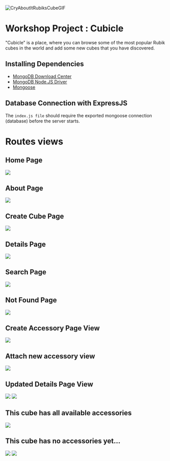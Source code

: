  ![CryAboutItRubiksCubeGIF](https://user-images.githubusercontent.com/106737347/215473675-dc45e64a-b079-472f-8956-53a64e28a4ea.gif)
# Workshop Project : Cubicle  

"Cubicle" is a place, where you can browse some of the most popular Rubik cubes in the world and add some new cubes that you have discovered. 
## Installing Dependencies 
 - [MongoDB Download Center](https://www.mongodb.com/download-center)
 - [MongoDB Node.JS Driver](https://www.npmjs.com/package/mongodb)
 - [Mongoose](https://www.npmjs.com/package/mongoose)

## Database Connection with ExpressJS

The `index.js file` should require the exported mongoose connection (database) before the server starts. 

# Routes views

## Home Page
![](/1.jpg)

## About Page
![](/2.jpg)

## Create Cube  Page
![](/3.jpg)

## Details Page
![](/4.jpg)

## Search Page
![](/5.jpg)

##  Not Found Page
![](/6.jpg)

## Create Accessory Page View
![](/7.jpg)

##  Attach new accessory view
![](/9.jpg)

## Updated Details Page View
![](/10.jpg)
![](/12.jpg)

## This cube has all available accessories 
![](/13.jpg)

## This cube has no accessories yet...
![](/14.jpg)
![](/8.jpg)








